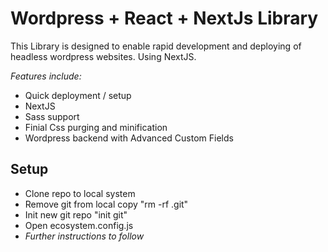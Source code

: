 # Wordpress + React + NextJs Library
This Library is designed to enable rapid development and deploying of headless wordpress websites.
Using NextJS. 

*Features include:*
- Quick deployment / setup
- NextJS
- Sass support
- Finial Css purging and minification
- Wordpress backend with Advanced Custom Fields


## Setup
- Clone repo to local system
- Remove git from local copy "rm -rf .git"
- Init new git repo "init git"
- Open ecosystem.config.js
- *Further instructions to follow*